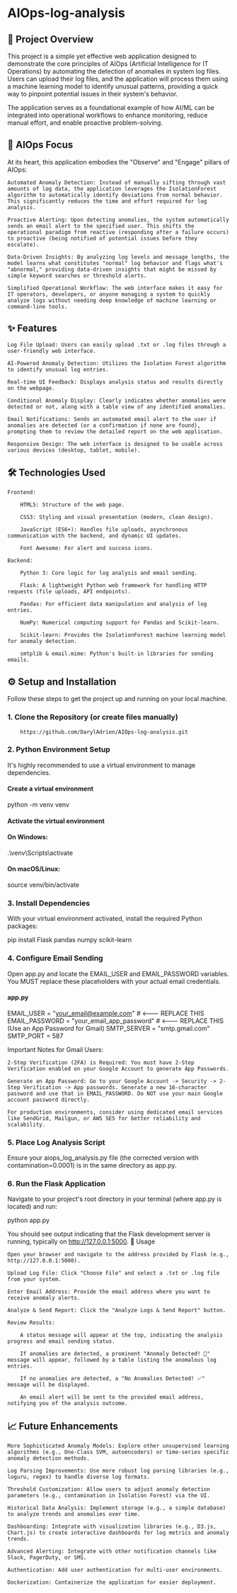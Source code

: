 # AIOps-log-analysis

## 🚀 Project Overview

This project is a simple yet effective web application designed to demonstrate the core principles of AIOps (Artificial Intelligence for IT Operations) by automating the detection of anomalies in system log files. Users can upload their log files, and the application will process them using a machine learning model to identify unusual patterns, providing a quick way to pinpoint potential issues in their system's behavior.

The application serves as a foundational example of how AI/ML can be integrated into operational workflows to enhance monitoring, reduce manual effort, and enable proactive problem-solving.

## 🤖 AIOps Focus

At its heart, this application embodies the "Observe" and "Engage" pillars of AIOps:

    Automated Anomaly Detection: Instead of manually sifting through vast amounts of log data, the application leverages the IsolationForest algorithm to automatically identify deviations from normal behavior. This significantly reduces the time and effort required for log analysis.

    Proactive Alerting: Upon detecting anomalies, the system automatically sends an email alert to the specified user. This shifts the operational paradigm from reactive (responding after a failure occurs) to proactive (being notified of potential issues before they escalate).

    Data-Driven Insights: By analyzing log levels and message lengths, the model learns what constitutes "normal" log behavior and flags what's "abnormal," providing data-driven insights that might be missed by simple keyword searches or threshold alerts.

    Simplified Operational Workflow: The web interface makes it easy for IT operators, developers, or anyone managing a system to quickly analyze logs without needing deep knowledge of machine learning or command-line tools.

## ✨ Features

    Log File Upload: Users can easily upload .txt or .log files through a user-friendly web interface.

    AI-Powered Anomaly Detection: Utilizes the Isolation Forest algorithm to identify unusual log entries.

    Real-time UI Feedback: Displays analysis status and results directly on the webpage.

    Conditional Anomaly Display: Clearly indicates whether anomalies were detected or not, along with a table view of any identified anomalies.

    Email Notifications: Sends an automated email alert to the user if anomalies are detected (or a confirmation if none are found), prompting them to review the detailed report on the web application.

    Responsive Design: The web interface is designed to be usable across various devices (desktop, tablet, mobile).

## 🛠️ Technologies Used

    Frontend:

        HTML5: Structure of the web page.

        CSS3: Styling and visual presentation (modern, clean design).

        JavaScript (ES6+): Handles file uploads, asynchronous communication with the backend, and dynamic UI updates.

        Font Awesome: For alert and success icons.

    Backend:

        Python 3: Core logic for log analysis and email sending.

        Flask: A lightweight Python web framework for handling HTTP requests (file uploads, API endpoints).

        Pandas: For efficient data manipulation and analysis of log entries.

        NumPy: Numerical computing support for Pandas and Scikit-learn.

        Scikit-learn: Provides the IsolationForest machine learning model for anomaly detection.

        smtplib & email.mime: Python's built-in libraries for sending emails.

## ⚙️ Setup and Installation

Follow these steps to get the project up and running on your local machine.

### 1. Clone the Repository (or create files manually)

        https://github.com/DarylAdrien/AIOps-log-analysis.git

### 2. Python Environment Setup

It's highly recommended to use a virtual environment to manage dependencies.

#### Create a virtual environment
python -m venv venv

#### Activate the virtual environment

#### On Windows:
.\venv\Scripts\activate

#### On macOS/Linux:
source venv/bin/activate

### 3. Install Dependencies

With your virtual environment activated, install the required Python packages:

pip install Flask pandas numpy scikit-learn

### 4. Configure Email Sending

Open app.py and locate the EMAIL_USER and EMAIL_PASSWORD variables. You MUST replace these placeholders with your actual email credentials.

#### app.py

EMAIL_USER = "your_email@example.com"      # <--- REPLACE THIS
EMAIL_PASSWORD = "your_email_app_password" # <--- REPLACE THIS (Use an App Password for Gmail)
SMTP_SERVER = "smtp.gmail.com"
SMTP_PORT = 587


Important Notes for Gmail Users:

    2-Step Verification (2FA) is Required: You must have 2-Step Verification enabled on your Google Account to generate App Passwords.

    Generate an App Password: Go to your Google Account -> Security -> 2-Step Verification -> App passwords. Generate a new 16-character password and use that in EMAIL_PASSWORD. Do NOT use your main Google account password directly.

    For production environments, consider using dedicated email services like SendGrid, Mailgun, or AWS SES for better reliability and scalability.

### 5. Place Log Analysis Script

Ensure your aiops_log_analysis.py file (the corrected version with contamination=0.0001) is in the same directory as app.py.

### 6. Run the Flask Application

Navigate to your project's root directory in your terminal (where app.py is located) and run:

python app.py

You should see output indicating that the Flask development server is running, typically on http://127.0.0.1:5000.
🚀 Usage

    Open your browser and navigate to the address provided by Flask (e.g., http://127.0.0.1:5000).

    Upload Log File: Click "Choose File" and select a .txt or .log file from your system.

    Enter Email Address: Provide the email address where you want to receive anomaly alerts.

    Analyze & Send Report: Click the "Analyze Logs & Send Report" button.

    Review Results:

        A status message will appear at the top, indicating the analysis progress and email sending status.

        If anomalies are detected, a prominent "Anomaly Detected! 🚨" message will appear, followed by a table listing the anomalous log entries.

        If no anomalies are detected, a "No Anomalies Detected! ✅" message will be displayed.

        An email alert will be sent to the provided email address, notifying you of the analysis outcome.

## 📈 Future Enhancements

    More Sophisticated Anomaly Models: Explore other unsupervised learning algorithms (e.g., One-Class SVM, autoencoders) or time-series specific anomaly detection methods.

    Log Parsing Improvements: Use more robust log parsing libraries (e.g., loguru, regex) to handle diverse log formats.

    Threshold Customization: Allow users to adjust anomaly detection parameters (e.g., contamination in Isolation Forest) via the UI.

    Historical Data Analysis: Implement storage (e.g., a simple database) to analyze trends and anomalies over time.

    Dashboarding: Integrate with visualization libraries (e.g., D3.js, Chart.js) to create interactive dashboards for log metrics and anomaly trends.

    Advanced Alerting: Integrate with other notification channels like Slack, PagerDuty, or SMS.

    Authentication: Add user authentication for multi-user environments.

    Dockerization: Containerize the application for easier deployment.